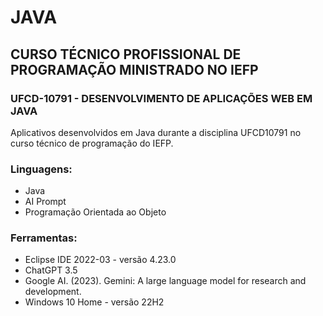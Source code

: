 # JAVA

## CURSO TÉCNICO PROFISSIONAL DE PROGRAMAÇÃO MINISTRADO NO IEFP

### UFCD-10791 - DESENVOLVIMENTO DE APLICAÇÕES WEB EM JAVA

Aplicativos desenvolvidos em Java durante a disciplina UFCD10791 no curso técnico de programação do IEFP.

### Linguagens:

* Java
* AI Prompt
* Programação Orientada ao Objeto

### Ferramentas:

* Eclipse IDE 2022-03 - versão  4.23.0
* ChatGPT 3.5
* Google AI. (2023). Gemini: A large language model for research and development.
* Windows 10 Home - versão 22H2
